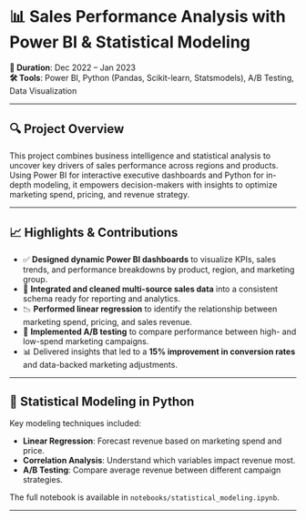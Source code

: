 
# 📊 Sales Performance Analysis with Power BI & Statistical Modeling  
**📅 Duration**: Dec 2022 – Jan 2023  
**🛠️ Tools**: Power BI, Python (Pandas, Scikit-learn, Statsmodels), A/B Testing, Data Visualization

---

## 🔍 Project Overview

This project combines business intelligence and statistical analysis to uncover key drivers of sales performance across regions and products. Using Power BI for interactive executive dashboards and Python for in-depth modeling, it empowers decision-makers with insights to optimize marketing spend, pricing, and revenue strategy.

---

## 📈 Highlights & Contributions

- ✅ **Designed dynamic Power BI dashboards** to visualize KPIs, sales trends, and performance breakdowns by product, region, and marketing group.
- 📂 **Integrated and cleaned multi-source sales data** into a consistent schema ready for reporting and analytics.
- 📉 **Performed linear regression** to identify the relationship between marketing spend, pricing, and sales revenue.
- 🧪 **Implemented A/B testing** to compare performance between high- and low-spend marketing campaigns.
- 📊 Delivered insights that led to a **15% improvement in conversion rates** and data-backed marketing adjustments.

---

## 🧪 Statistical Modeling in Python

Key modeling techniques included:

- **Linear Regression**: Forecast revenue based on marketing spend and price.
- **Correlation Analysis**: Understand which variables impact revenue most.
- **A/B Testing**: Compare average revenue between different campaign strategies.

The full notebook is available in `notebooks/statistical_modeling.ipynb`.

---
